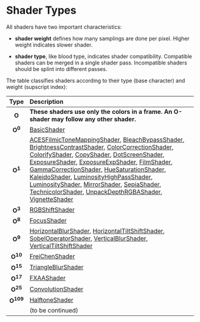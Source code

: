 # Shader Types

All shaders have two important characteristics:

* **shader weight** defines how many samplings are done per pixel.
Higher weight indicates slower shader. 

* **shader type**, like blood type, indicates shader compatibility.
Compatible shaders can be merged in a single shader pass. Incompatible
shaders should be splint into different passes.

The table classifies shaders according to their type (base character) and weight (supscript index):

| Type | Description |
| :--: | :-- |
| **O** | **These shaders use only the colors in a frame. An O-shader may follow any other shader.** |
| **O<sup>0</sup>** | [BasicShader](BasicShader.html)  |
| **O<sup>1</sup>** | [ACESFilmicToneMappingShader](ACESFilmicToneMappingShader.html), [BleachBypassShader](BleachBypassShader.html), [BrightnessContrastShader](BrightnessContrastShader.html), [ColorCorrectionShader](ColorCorrectionShader.html), [ColorifyShader](ColorifyShader.html), [CopyShader](CopyShader.html), [DotScreenShader](DotScreenShader.html), [ExposureShader](ExposureShader.html), [ExposureExpShader](ExposureExpShader.html), [FilmShader](FilmShader.html), [GammaCorrectionShader](GammaCorrectionShader.html), [HueSaturationShader](HueSaturationShader.html), [KaleidoShader](KaleidoShader.html), [LuminosityHighPassShader](LuminosityHighPassShader.html), [LuminosityShader](LuminosityShader.html), [MirrorShader](MirrorShader.html), [SepiaShader](SepiaShader.html), [TechnicolorShader](TechnicolorShader.html), [UnpackDepthRGBAShader](UnpackDepthRGBAShader.html), [VignetteShader](VignetteShader.html) |
| **O<sup>3</sup>** | [RGBShiftShader](RGBShiftShader.html) |
| **O<sup>8</sup>** | [FocusShader](FocusShader.html) |
| **O<sup>9</sup>** | [HorizontalBlurShader](HorizontalBlurShader.html), [HorizontalTiltShiftShader](HorizontalTiltShiftShader.html), [SobelOperatorShader](SobelOperatorShader.html), [VerticalBlurShader](VerticalBlurShader.html), [VerticalTiltShiftShader](VerticalTiltShiftShader.html) |
| **O<sup>10</sup>** | [FreiChenShader](FreiChenShader.html) |
| **O<sup>15</sup>** | [TriangleBlurShader](TriangleBlurShader.html) |
| **O<sup>17</sup>** | [FXAAShader](FXAAShader.html) |
| **O<sup>25</sup>** | [ConvolutionShader](ConvolutionShader.html) |
| **O<sup>109</sup>** | [HalftoneShader](HalftoneShader.html) |
| | (to be continued) |

